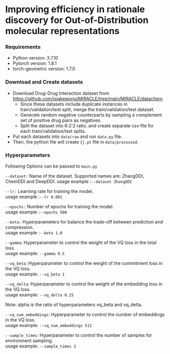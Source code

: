 # Improving efficiency in rationale discovery for Out-of-Distribution molecular representations

### Requirements
- Python version: 3.7.10
- Pytorch version: 1.8.1
- torch-geometric version: 1.7.0


### Download and Create datasets
- Download Drug-Drug Interaction dataset from https://github.com/isjakewong/MIRACLE/tree/main/MIRACLE/datachem.
    - Since these datasets include duplicate instances in train/validation/test split, merge the train/validation/test dataset.
    - Generate random negative counterparts by sampling a complement set of positive drug pairs as negatives.
    - Split the dataset into 6:2:2 ratio, and create separate csv file for each train/validation/test splits.
- Put each datasets into ``data/raw`` and run ``data.py`` file.
- Then, the python file will create ``{}.pt`` file in ``data/processed``.

### Hyperparameters
Following Options can be passed to `main.py`

`--dataset:`
Name of the dataset. Supported names are: ZhangDDI, ChemDDI and DeepDDI.
usage example :`--dataset ZhangDDI`

`--lr:`
Learning rate for training the model.  
usage example :`--lr 0.001`

`--epochs:`
Number of epochs for training the model.  
usage example :`--epochs 500`

`--beta:`
Hyperparameters for balance the trade-off between prediction and compression.  
usage example :`--beta 1.0`

`--gamma`:
Hyperparameter to control the weight of the VQ loss in the total loss.  
usage example: `--gamma 0.5`

`--vq_beta`:
Hyperparameter to control the weight of the commitment loss in the VQ loss.  
usage example: `--vq_beta 1`

`--vq_delta`:
Hyperparameter to control the weight of the embedding loss in the VQ loss.  
usage example: `--vq_delta 0.25`

Note: alpha is the ratio of hyperparameters vq_beta and vq_delta.

`--vq_num_embeddings`:
Hyperparameter to control the number of embeddings in the VQ loss.  
usage example: `--vq_num_embeddings 512`

`--sample_times`:
Hyperparameter to control the number of samples for environment sampling.  
usage example: `--sample_times 3`
